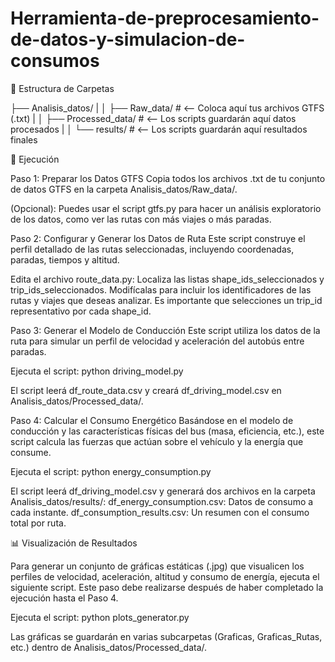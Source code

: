 # Herramienta-de-preprocesamiento-de-datos-y-simulacion-de-consumos

📂 Estructura de Carpetas

├── Analisis_datos/
|
│   ├── Raw_data/         # <-- Coloca aquí tus archivos GTFS (.txt)
|
│   ├── Processed_data/   # <-- Los scripts guardarán aquí datos procesados
|
│   └── results/          # <-- Los scripts guardarán aquí resultados finales

🚀 Ejecución

Paso 1: Preparar los Datos GTFS
Copia todos los archivos .txt de tu conjunto de datos GTFS en la carpeta Analisis_datos/Raw_data/.

(Opcional): Puedes usar el script gtfs.py para hacer un análisis exploratorio de los datos, como ver las rutas con más viajes o más paradas. 

Paso 2: Configurar y Generar los Datos de Ruta
Este script construye el perfil detallado de las rutas seleccionadas, incluyendo coordenadas, paradas, tiempos y altitud.

Edita el archivo route_data.py:
Localiza las listas shape_ids_seleccionados y trip_ids_seleccionados.
Modifícalas para incluir los identificadores de las rutas y viajes que deseas analizar. Es importante que selecciones un trip_id representativo por cada shape_id.

Paso 3: Generar el Modelo de Conducción
Este script utiliza los datos de la ruta para simular un perfil de velocidad y aceleración del autobús entre paradas.

Ejecuta el script: python driving_model.py

El script leerá df_route_data.csv y creará df_driving_model.csv en Analisis_datos/Processed_data/.

Paso 4: Calcular el Consumo Energético
Basándose en el modelo de conducción y las características físicas del bus (masa, eficiencia, etc.), este script calcula las fuerzas que actúan sobre el vehículo y la energía que consume.

Ejecuta el script: python energy_consumption.py

El script leerá df_driving_model.csv y generará dos archivos en la carpeta Analisis_datos/results/: 
df_energy_consumption.csv: Datos de consumo a cada instante.
df_consumption_results.csv: Un resumen con el consumo total por ruta.

📊 Visualización de Resultados

Para generar un conjunto de gráficas estáticas (.jpg) que visualicen los perfiles de velocidad, aceleración, altitud y consumo de energía, ejecuta el siguiente script. Este paso debe realizarse después de haber completado la ejecución hasta el Paso 4.

Ejecuta el script: python plots_generator.py

Las gráficas se guardarán en varias subcarpetas (Graficas, Graficas_Rutas, etc.) dentro de Analisis_datos/Processed_data/.
